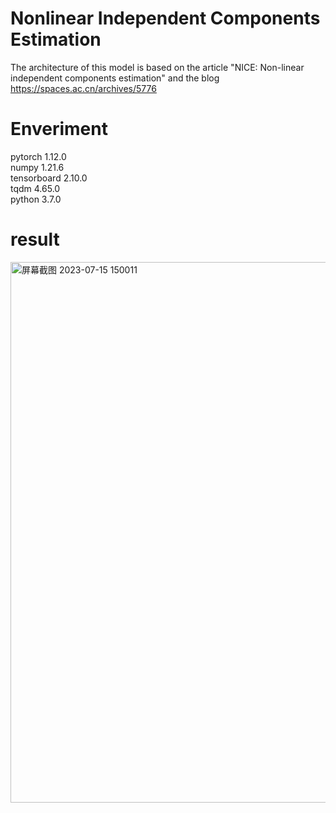 # Nonlinear Independent Components Estimation
The architecture of this model is based on the article "NICE: Non-linear independent components estimation" and the blog https://spaces.ac.cn/archives/5776

# Enveriment
pytorch 1.12.0  
numpy 1.21.6  
tensorboard 2.10.0  
tqdm 4.65.0  
python 3.7.0  

# result

<img width="865" alt="屏幕截图 2023-07-15 150011" src="https://github.com/sakura-nanoha/Flow-based-models/assets/116003861/7aeb05ec-a3c5-4772-923f-906487ef6d43">
